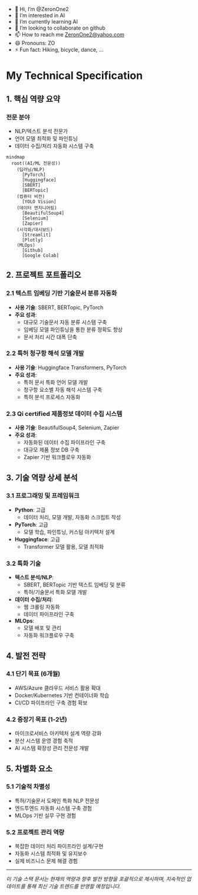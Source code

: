 - 👋 Hi, I’m @ZeronOne2
- 👀 I’m interested in AI
- 🌱 I’m currently learning AI
- 💞️ I’m looking to collaborate on github
- 📫 How to reach me ZeronOne2@yahoo.com
- 😄 Pronouns: ZO
- ⚡ Fun fact: Hiking, bicycle, dance, ...
<!---
ZeronOne2/ZeronOne2 is a ✨ special ✨ repository because its `README.md` (this file) appears on your GitHub profile.
You can click the Preview link to take a look at your changes.
--->
# My Technical Specification

## 1. 핵심 역량 요약

### 전문 분야
- NLP/텍스트 분석 전문가
- 언어 모델 최적화 및 파인튜닝 
- 데이터 수집/처리 자동화 시스템 구축

```mermaid
mindmap
  root((AI/ML 전문성))
    (딥러닝/NLP)
      [PyTorch]
      [Huggingface]
      [SBERT]
      [BERTopic]
    (컴퓨터 비전)
      [YOLO Vision]
    (데이터 엔지니어링)
      [BeautifulSoup4]
      [Selenium]
      [Zapier]
    (시각화/대시보드)
      [Streamlit]
      [Plotly]
    (MLOps)
      [Github]
      [Google Colab]
```

## 2. 프로젝트 포트폴리오

### 2.1 텍스트 임베딩 기반 기술문서 분류 자동화
- **사용 기술**: SBERT, BERTopic, PyTorch
- **주요 성과**:
  - 대규모 기술문서 자동 분류 시스템 구축
  - 임베딩 모델 파인튜닝을 통한 분류 정확도 향상
  - 문서 처리 시간 대폭 단축

### 2.2 특허 청구항 해석 모델 개발
- **사용 기술**: Huggingface Transformers, PyTorch
- **주요 성과**:
  - 특허 문서 특화 언어 모델 개발
  - 청구항 요소별 자동 해석 시스템 구축
  - 특허 분석 프로세스 자동화

### 2.3 Qi certified 제품정보 데이터 수집 시스템
- **사용 기술**: BeautifulSoup4, Selenium, Zapier
- **주요 성과**:
  - 자동화된 데이터 수집 파이프라인 구축
  - 대규모 제품 정보 DB 구축
  - Zapier 기반 워크플로우 자동화

## 3. 기술 역량 상세 분석

### 3.1 프로그래밍 및 프레임워크
- **Python**: 고급
  - 데이터 처리, 모델 개발, 자동화 스크립트 작성
- **PyTorch**: 고급
  - 모델 학습, 파인튜닝, 커스텀 아키텍처 설계
- **Huggingface**: 고급
  - Transformer 모델 활용, 모델 최적화

### 3.2 특화 기술
- **텍스트 분석/NLP**: 
  - SBERT, BERTopic 기반 텍스트 임베딩 및 분류
  - 특허/기술문서 특화 모델 개발
- **데이터 수집/처리**: 
  - 웹 크롤링 자동화
  - 데이터 파이프라인 구축
- **MLOps**: 
  - 모델 배포 및 관리
  - 자동화 워크플로우 구축

## 4. 발전 전략

### 4.1 단기 목표 (6개월)
- AWS/Azure 클라우드 서비스 활용 확대
- Docker/Kubernetes 기반 컨테이너화 학습
- CI/CD 파이프라인 구축 경험 확보

### 4.2 중장기 목표 (1-2년)
- 마이크로서비스 아키텍처 설계 역량 강화
- 분산 시스템 운영 경험 축적
- AI 시스템 확장성 관리 전문성 개발

## 5. 차별화 요소

### 5.1 기술적 차별성
- 특허/기술문서 도메인 특화 NLP 전문성
- 엔드투엔드 자동화 시스템 구축 경험
- MLOps 기반 실무 구현 경험

### 5.2 프로젝트 관리 역량
- 복잡한 데이터 처리 파이프라인 설계/구현
- 자동화 시스템 최적화 및 유지보수
- 실제 비즈니스 문제 해결 경험

---
*이 기술 스택 문서는 현재의 역량과 향후 발전 방향을 포괄적으로 제시하며, 지속적인 업데이트를 통해 최신 기술 트렌드를 반영할 예정입니다.*


